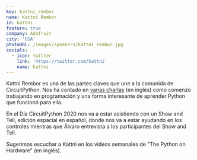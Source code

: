 ```yaml
---
key: kattni_rembor
name: Kattni Rembor
id: kattni
feature: true
company: Adafruit
city: 'USA'
photoURL: /images/speakers/kattni_rembor.jpg
socials:
  - icon: twitter
    link: 'https://twitter.com/kattni'
    name: kattni
---
```

Kattni Rembor es una de las partes claves que une a la comunida de CircuitPython. Nos ha contado en [varias charlas](https://blog.adafruit.com/2019/08/07/pyohio-keynote-by-kattni-rembor-now-available-on-youtube-circuitpython-adafruit-adafruit-kattni/) (en inglés) como comenzó trabajando en programación y una forma interesante de aprender Python que funcionó para ella.

En el Día CircuitPython 2020 nos va a estar asistiendo con un Show and Tell, edición espacial en español, donde nos va a estar ayudando en los controles mientras que Álvaro entrevista a los participantes del Show and Tell.

Sugerimos escuchar a Kattni en los videos semanales de "The Python on Hardware" (en inglés).
